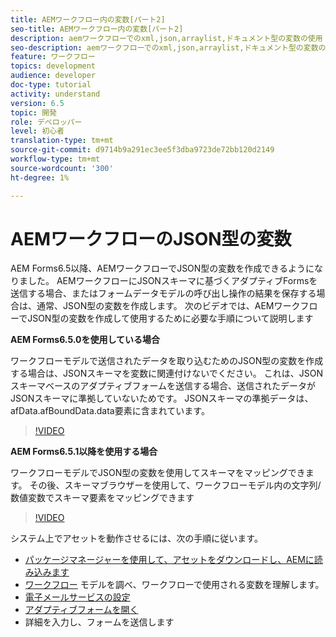 ```yaml
---
title: AEMワークフロー内の変数[パート2]
seo-title: AEMワークフロー内の変数[パート2]
description: aemワークフローでのxml,json,arraylist,ドキュメント型の変数の使用
seo-description: aemワークフローでのxml,json,arraylist,ドキュメント型の変数の使用
feature: ワークフロー
topics: development
audience: developer
doc-type: tutorial
activity: understand
version: 6.5
topic: 開発
role: デベロッパー
level: 初心者
translation-type: tm+mt
source-git-commit: d9714b9a291ec3ee5f3dba9723de72bb120d2149
workflow-type: tm+mt
source-wordcount: '300'
ht-degree: 1%

---
```


# AEMワークフローのJSON型の変数

AEM Forms6.5以降、AEMワークフローでJSON型の変数を作成できるようになりました。 AEMワークフローにJSONスキーマに基づくアダプティブFormsを送信する場合、またはフォームデータモデルの呼び出し操作の結果を保存する場合は、通常、JSON型の変数を作成します。 次のビデオでは、AEMワークフローでJSON型の変数を作成して使用するために必要な手順について説明します

**AEM Forms6.5.0を使用している場合**

ワークフローモデルで送信されたデータを取り込むためのJSON型の変数を作成する場合は、JSONスキーマを変数に関連付けないでください。 これは、JSONスキーマベースのアダプティブフォームを送信する場合、送信されたデータがJSONスキーマに準拠していないためです。 JSONスキーマの準拠データは、afData.afBoundData.data要素に含まれています。

>[!VIDEO](https://video.tv.adobe.com/v/26444?quality=12&learn=on)


**AEM Forms6.5.1以降を使用する場合**

ワークフローモデルでJSON型の変数を使用してスキーマをマッピングできます。 その後、スキーマブラウザーを使用して、ワークフローモデル内の文字列/数値変数でスキーマ要素をマッピングできます

>[!VIDEO](https://video.tv.adobe.com/v/28097?quality=12&learn=on)

システム上でアセットを動作させるには、次の手順に従います。

* [パッケージマネージャーを使用して、アセットをダウンロードし、AEMに読み込みます](assets/jsonandstringvariable.zip)
* [ワークフロー](http://localhost:4502/editor.html/conf/global/settings/workflow/models/jsonvariable.html) モデルを調べ、ワークフローで使用される変数を理解します。
* [電子メールサービスの設定](https://helpx.adobe.com/experience-manager/6-5/sites/administering/using/notification.html#ConfiguringtheMailService)
* [アダプティブフォームを開く](http://localhost:4502/content/dam/formsanddocuments/afbasedonjson/jcr:content?wcmmode=disabled)
* 詳細を入力し、フォームを送信します
